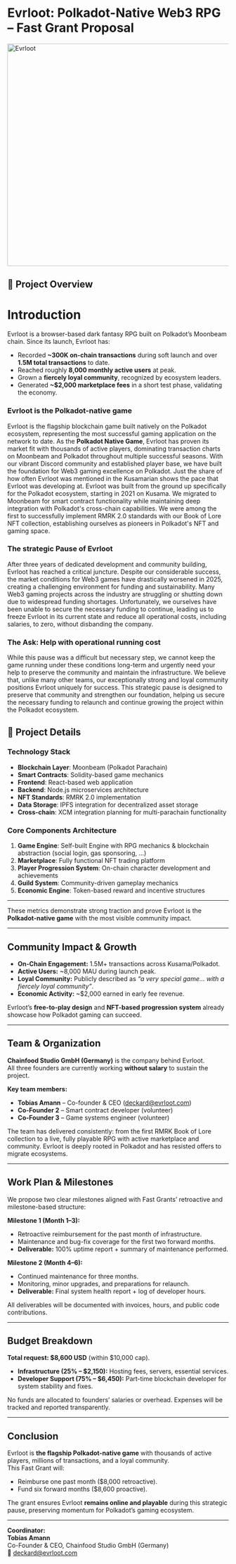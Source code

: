 


# Evrloot: Polkadot-Native Web3 RPG – Fast Grant Proposal


[<img width="750" height="506" alt="Evrloot" src="https://github.com/user-attachments/assets/78949042-9991-4341-a71a-ebcd709b3fce" />](https://youtu.be/RAvca9ur9CQ)




## 🔎 Project Overview

# Introduction
Evrloot is a browser-based dark fantasy RPG built on Polkadot’s Moonbeam chain. Since its launch, Evrloot has:

- Recorded **~300K on-chain transactions** during soft launch and over **1.5M total transactions** to date.
- Reached roughly **8,000 monthly active users** at peak.
- Grown a **fiercely loyal community**, recognized by ecosystem leaders.
- Generated **~$2,000 marketplace fees** in a short test phase, validating the economy.

### Evrloot is the Polkadot-native game
Evrloot is the flagship blockchain game built natively on the Polkadot ecosystem, representing the most successful gaming application on the network to date. As the **Polkadot Native Game**, Evrloot has proven its market fit with thousands of active players, dominating transaction charts on Moonbeam and Polkadot throughout multiple successful seasons. With our vibrant Discord community and established player base, we have built the foundation for Web3 gaming excellence on Polkadot. Just the share of how often Evrloot was mentioned in the Kusamarian shows the pace that Evrloot was developing at. Evrloot was built from the ground up specifically for the Polkadot ecosystem, starting in 2021 on Kusama. We migrated to Moonbeam for smart contract functionality while maintaining deep integration with Polkadot's cross-chain capabilities. We were among the first to successfully implement RMRK 2.0 standards with our Book of Lore NFT collection, establishing ourselves as pioneers in Polkadot's NFT and gaming space.

### The strategic Pause of Evrloot
After three years of dedicated development and community building, Evrloot has reached a critical juncture. Despite our considerable success, the market conditions for Web3 games have drastically worsened in 2025, creating a challenging environment for funding and sustainability. Many Web3 gaming projects across the industry are struggling or shutting down due to widespread funding shortages. 
Unfortunately, we ourselves have been unable to secure the necessary funding to continue, leading us to freeze Evrloot in its current state and reduce all operational costs, including salaries, to zero, without disbanding the company. 

### The Ask: Help with operational running cost
While this pause was a difficult but necessary step, we cannot keep the game running under these conditions long-term and urgently need your help to preserve the community and maintain the infrastructure. We believe that, unlike many other teams, our exceptionally strong and loyal community positions Evrloot uniquely for success. This strategic pause is designed to preserve that community and strengthen our foundation, helping us secure the necessary funding to relaunch and continue growing the project within the Polkadot ecosystem.


## 🥗 Project Details

### Technology Stack
- **Blockchain Layer**: Moonbeam (Polkadot Parachain)
- **Smart Contracts**: Solidity-based game mechanics
- **Frontend**: React-based web application
- **Backend**: Node.js microservices architecture
- **NFT Standards**: RMRK 2.0 implementation
- **Data Storage**: IPFS integration for decentralized asset storage
- **Cross-chain**: XCM integration planning for multi-parachain functionality

### Core Components Architecture
1. **Game Engine**: Self-built Engine with RPG mechanics & blockchain abstraction (social login, gas sponsoring, ...)
2. **Marketplace**: Fully functional NFT trading platform
3. **Player Progression System**: On-chain character development and achievements
4. **Guild System**: Community-driven gameplay mechanics
5. **Economic Engine**: Token-based reward and incentive structures



---




These metrics demonstrate strong traction and prove Evrloot is the **Polkadot-native game** with the most visible community impact.

---

## Community Impact & Growth
- **On-Chain Engagement:** 1.5M+ transactions across Kusama/Polkadot.  
- **Active Users:** ~8,000 MAU during launch peak.  
- **Loyal Community:** Publicly described as *“a very special game… with a fiercely loyal community”*.  
- **Economic Activity:** ~$2,000 earned in early fee revenue.  

Evrloot’s **free-to-play design** and **NFT-based progression system** already showcase how Polkadot gaming can succeed.

---

## Team & Organization
**Chainfood Studio GmbH (Germany)** is the company behind Evrloot.  
All three founders are currently working **without salary** to sustain the project.

**Key team members:**
- **Tobias Amann** – Co-founder & CEO (deckard@evrloot.com)  
- **Co-Founder 2** – Smart contract developer (volunteer)  
- **Co-Founder 3** – Game systems engineer (volunteer)  

The team has delivered consistently: from the first RMRK Book of Lore collection to a live, fully playable RPG with active marketplace and community. Evrloot is deeply rooted in Polkadot and has resisted offers to migrate ecosystems.

---

## Work Plan & Milestones
We propose two clear milestones aligned with Fast Grants’ retroactive and milestone-based structure:

**Milestone 1 (Month 1–3):**
- Retroactive reimbursement for the past month of infrastructure.  
- Maintenance and bug-fix coverage for the first two forward months.  
- **Deliverable:** 100% uptime report + summary of maintenance performed.  

**Milestone 2 (Month 4–6):**
- Continued maintenance for three months.  
- Monitoring, minor upgrades, and preparations for relaunch.  
- **Deliverable:** Final system health report + log of developer hours.  

All deliverables will be documented with invoices, hours, and public code contributions.

---

## Budget Breakdown
**Total request: $8,600 USD** (within $10,000 cap).

- **Infrastructure (25% – $2,150):** Hosting fees, servers, essential services.  
- **Developer Support (75% – $6,450):** Part-time blockchain developer for system stability and fixes.  

No funds are allocated to founders’ salaries or overhead. Expenses will be tracked and reported transparently.

---

## Conclusion
Evrloot is **the flagship Polkadot-native game** with thousands of active players, millions of transactions, and a loyal community.  
This Fast Grant will:

- Reimburse one past month ($8,000 retroactive).  
- Fund six forward months ($8,600 proactive).  

The grant ensures Evrloot **remains online and playable** during this strategic pause, preserving momentum for Polkadot’s gaming ecosystem.

---

**Coordinator:**  
**Tobias Amann**  
Co-Founder & CEO, Chainfood Studio GmbH (Germany)  
📧 deckard@evrloot.com
